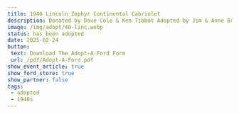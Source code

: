 ```yaml
---
title: 1940 Lincoln Zephyr Continental Cabriolet
description: Donated by Dave Cole & Ken Tibbot Adopted by Jim & Anne Brown
image: /img/adopt/40-linc.webp
status: has been adopted
date: 2025-02-24
button: 
 text: Download The Adopt-A-Ford Form
 url: /pdf/Adopt-A-Ford.pdf
show_event_article: true
show_ford_store: true
show_partner: false
tags: 
 - adopted
 - 1940s
---
```


